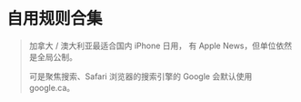 # 自用规则合集
> 加拿大 / 澳大利亚最适合国内 iPhone 日用，
> 有 Apple News，但单位依然是全局公制。
> 
> 可是聚焦搜索、Safari 浏览器的搜索引擎的 Google 会默认使用 google.ca。
